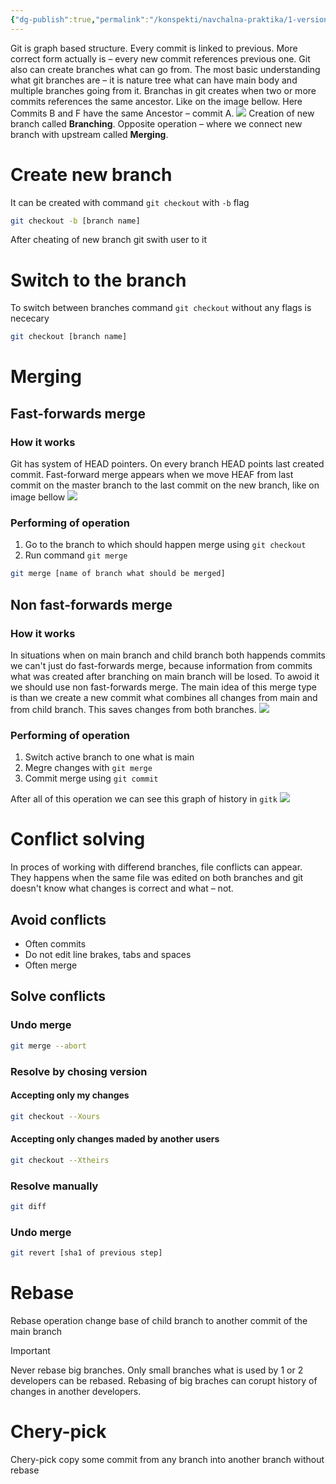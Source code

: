```yaml
---
{"dg-publish":true,"permalink":"/konspekti/navchalna-praktika/1-version-control-system/6-branching-and-merge/"}
---
```


Git is graph based structure. Every commit is linked to previous. More correct form actually is – every new commit references previous one. Git also can create branches what can go from. The most basic understanding what git branches are – it is nature tree what can have main body and multiple branches going from it. 
Branchas in git creates when two or more commits references the same ancestor. Like on the image bellow. Here Commits B and F have the same Ancestor – commit A.
![](https://i.imgur.com/GgqliTY.png)
Creation of new branch called **Branching**. Opposite operation – where we connect new branch with upstream called **Merging**.
# Create new branch 
It can be created with command `git checkout` with `-b` flag
```sh
git checkout -b [branch name]
```
After cheating of new branch git swith user to it
# Switch to the branch
To switch between branches command `git checkout` without any flags is nececary
```sh
git checkout [branch name]
```
# Merging
## Fast-forwards merge
### How it works
Git has system of HEAD pointers. On every branch HEAD points last created commit. Fast-forward merge appears when we move HEAF from  last commit on the master branch to the last commit on the new branch, like on image bellow
![](https://i.imgur.com/VCdSabd.png)
### Performing of operation
1. Go to the branch to which should happen merge using `git checkout`
2. Run command `git merge`
```sh
git merge [name of branch what should be merged]
```
## Non fast-forwards merge
### How it works
In situations when on main branch and child branch both happends commits we can't just do fast-forwards merge, because information from commits what was created after branching on main branch will be losed. To awoid it we should use non fast-forwards merge. The main idea of this merge type is than we create a new commit what combines all changes from main and from child branch. This saves changes from both branches.
![](https://i.imgur.com/1e5gYvz.png)
### Performing of operation
1. Switch active branch to one what is main
2. Megre changes with `git merge`
3. Commit merge using `git commit`

After all of this operation we can see this graph of history in `gitk`
![](https://i.imgur.com/OdzYcz3.png)
# Conflict solving
In proces of  working with differend branches, file conflicts can appear. They happens when the same file was edited on both branches and git doesn't know what changes is correct and what – not.
## Avoid conflicts
- Often commits
- Do not edit line brakes, tabs and spaces
- Often merge
## Solve conflicts
### Undo merge
``` sh
git merge --abort
```
### Resolve by chosing version
#### Accepting only my changes
```sh
git checkout --Xours
```
#### Accepting only changes maded by another users
```sh
git checkout --Xtheirs
```
### Resolve manually
```sh
git diff
```
### Undo merge
```sh
git revert [sha1 of previous step]
```
# Rebase
Rebase operation change base of child branch to another commit of the main branch
>[!IMPORTANT]
>Never rebase big branches. Only small branches what is used by 1 or 2 developers can be rebased. Rebasing of big braches can corupt history of changes in another developers.
# Chery-pick
Chery-pick copy some commit from any branch into another branch without rebase

